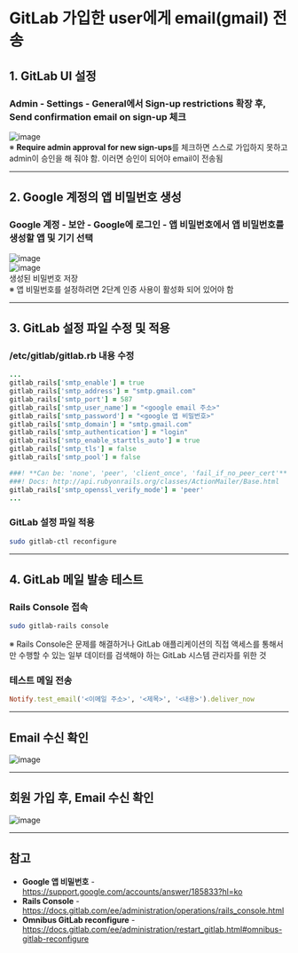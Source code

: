 # GitLab 가입한 user에게 email(gmail) 전송

## 1. GitLab UI 설정
### Admin - Settings - General에서 Sign-up restrictions 확장 후, Send confirmation email on sign-up 체크
![image](https://user-images.githubusercontent.com/46125158/181909276-8a2525b4-c6b5-4eee-ac2b-53da52796824.png)  
※ **Require admin approval for new sign-ups**를 체크하면 스스로 가입하지 못하고 admin이 승인을 해 줘야 함. 이러면 승인이 되어야 email이 전송됨

<hr>

## 2. Google 계정의 앱 비밀번호 생성
### Google 계정 - 보안 - Google에 로그인 - 앱 비밀번호에서 앱 비밀번호를 생성할 앱 및 기기 선택
![image](https://user-images.githubusercontent.com/46125158/181908638-cade3f9f-ef0a-456a-8975-0b055fff9658.png)  
![image](https://user-images.githubusercontent.com/46125158/181908651-d0f59060-4cbb-4638-b89e-c1acf550cf45.png)  
생성된 비밀번호 저장  
※ 앱 비밀번호를 설정하려면 2단계 인증 사용이 활성화 되어 있어야 함

<hr>

## 3. GitLab 설정 파일 수정 및 적용
### /etc/gitlab/gitlab.rb 내용 수정
```ruby
...
gitlab_rails['smtp_enable'] = true
gitlab_rails['smtp_address'] = "smtp.gmail.com"
gitlab_rails['smtp_port'] = 587
gitlab_rails['smtp_user_name'] = "<google email 주소>"
gitlab_rails['smtp_password'] = "<google 앱 비밀번호>"
gitlab_rails['smtp_domain'] = "smtp.gmail.com"
gitlab_rails['smtp_authentication'] = "login"
gitlab_rails['smtp_enable_starttls_auto'] = true
gitlab_rails['smtp_tls'] = false
gitlab_rails['smtp_pool'] = false

###! **Can be: 'none', 'peer', 'client_once', 'fail_if_no_peer_cert'**
###! Docs: http://api.rubyonrails.org/classes/ActionMailer/Base.html
gitlab_rails['smtp_openssl_verify_mode'] = 'peer'
...
```

### GitLab 설정 파일 적용
```bash
sudo gitlab-ctl reconfigure
```

<hr>

## 4. GitLab 메일 발송 테스트
### Rails Console 접속
```bash
sudo gitlab-rails console
```
※ Rails Console은 문제를 해결하거나 GitLab 애플리케이션의 직접 액세스를 통해서만 수행할 수 있는 일부 데이터를 검색해야 하는 GitLab 시스템 관리자를 위한 것

### 테스트 메일 전송
```ruby
Notify.test_email('<이메일 주소>', '<제목>', '<내용>').deliver_now
```

<hr>

## Email 수신 확인
![image](https://user-images.githubusercontent.com/46125158/181909077-a36128ff-683f-4761-b898-a98970081c73.png)

<hr>

## 회원 가입 후, Email 수신 확인
![image](https://user-images.githubusercontent.com/46125158/181909093-3cbe36d9-ebd7-437c-a1f4-dce4d1e40d9d.png)

<hr>

## 참고
- **Google 앱 비밀번호** - https://support.google.com/accounts/answer/185833?hl=ko
- **Rails Console** - https://docs.gitlab.com/ee/administration/operations/rails_console.html
- **Omnibus GitLab reconfigure** - https://docs.gitlab.com/ee/administration/restart_gitlab.html#omnibus-gitlab-reconfigure
